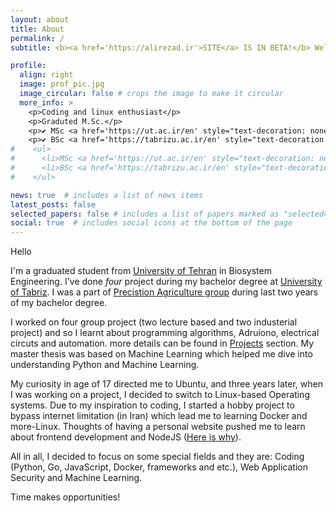 ```yaml
---
layout: about
title: About
permalink: /
subtitle: <b><a href='https://alirezad.ir'>SITE</a> IS IN BETA!</b> Welcome!

profile:
  align: right
  image: prof_pic.jpg
  image_circular: false # crops the image to make it circular
  more_info: >
    <p>Coding and linux enthusiast</p>
    <p>Graduted M.Sc.</p>
    <p>✔ MSc <a href='https://ut.ac.ir/en' style="text-decoration: none; color: inherit;">University of Tehran</a></p>
    <p>✔ BSc <a href='https://tabrizu.ac.ir/en' style="text-decoration: none; color: inherit;">Tabriz University</a></p>
#    <ul>
#      <li>MSc <a href='https://ut.ac.ir/en' style="text-decoration: none; color: inherit;">University of Tehran</a></li>
#      <li>BSc <a href='https://tabrizu.ac.ir/en' style="text-decoration: none; color: inherit;">Tabriz University</a></li>
#    </ul>

news: true  # includes a list of news items
latest_posts: false
selected_papers: false # includes a list of papers marked as "selected={true}"
social: true  # includes social icons at the bottom of the page
---
```

Hello

I'm a graduated student from [University of Tehran](https://ut.ac.ir/en) in Biosystem Engineering. I've done _four_ project during my bachelor degree at [University of Tabriz](https://tabrizu.ac.ir/en).
I was a part of [Precistion Agriculture group](http://infoag.ir/en/) during last two years of my bachelor degree.

I worked on four group project (two lecture based and two industerial project) and so I learnt about programming algorithms, Adruiono, electrical circuts and automation. more details can be found in [Projects](https://alirezad.ir/projects/) section.
My master thesis was based on Machine Learning which helped me dive into understanding Python and Machine Learning.

My curiosity in age of 17 directed me to Ubuntu, and three years later, when I was working on a project, I decided to switch to Linux-based Operating systems. Due to my inspiration to coding, I started a hobby project to bypass internet limitation (in Iran) which lead me to learning Docker and more-Linux. Thoughts of having a personal website pushed me to learn about frontend development and NodeJS ([Here is why](https://blog.alirezad.ir/posts/use-notion-as-cms-for-jekyll/)).

All in all, I decided to focus on some special fields and they are: Coding (Python, Go, JavaScript, Docker, frameworks and etc.), Web Application Security and Machine Learning.

Time makes opportunities!
